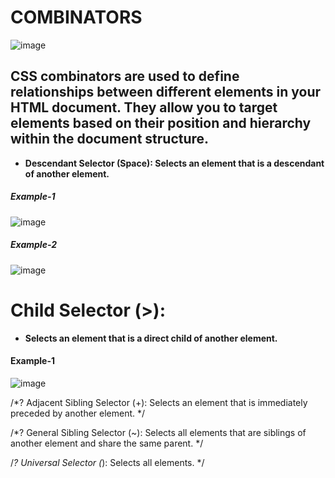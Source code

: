 # COMBINATORS
![image](https://github.com/user-attachments/assets/10f99521-da8e-4488-b3db-feb8e7e379c7)
## **CSS combinators are used to define relationships between different elements in your HTML document. They allow you to target elements based on their position and hierarchy within the document structure.**
- **Descendant Selector (Space): Selects an element that is a descendant of another element.**
##### Example-1
![image](https://github.com/user-attachments/assets/22a3b840-ab49-40e1-9694-c43b3e9c79e0)
##### Example-2
![image](https://github.com/user-attachments/assets/c78b75f6-9531-4db1-819e-6582937069c2)

# Child Selector (>): 
- **Selects an element that is a direct child of another element.**
#### Example-1
![image](https://github.com/user-attachments/assets/7784a401-c192-4ef3-a0ed-be36bfb8ac25)

/*? Adjacent Sibling Selector (+): Selects an element that is immediately preceded by another element. */

/*? General Sibling Selector (~): Selects all elements that are siblings of another element and share the same parent. */

/*? Universal Selector (*): Selects all elements. */
